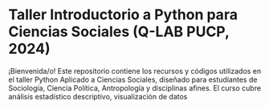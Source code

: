 # Taller Introductorio a Python para Ciencias Sociales (Q-LAB PUCP, 2024)
¡Bienvenida/o! Este repositorio contiene los recursos y códigos utilizados en el taller Python Aplicado a Ciencias Sociales, diseñado para estudiantes de Sociología, Ciencia Política, Antropología y disciplinas afines. El curso cubre análisis estadístico descriptivo, visualización de datos

